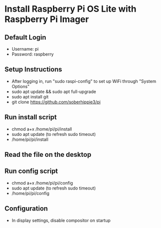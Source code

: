 # Install Raspberry Pi OS Lite with Raspberry Pi Imager

## Default Login
- Username: pi
- Password: raspberry

## Setup Instructions
- After logging in, run "sudo raspi-config" to set up WiFi through "System Options"
- sudo apt update && sudo apt full-upgrade
- sudo apt install git
- git clone https://github.com/soberhippie3/pi

## Run install script  
- chmod a+x /home/pi/pi/install
- sudo apt update (to refresh sudo timeout)
- /home/pi/pi/install

## Read the file on the desktop

## Run config script
- chmod a+x /home/pi/pi/config
- sudo apt update (to refresh sudo timeout)
- /home/pi/pi/config

## Configuration
- In display settings, disable compositor on startup
